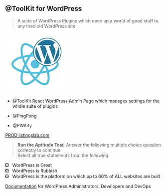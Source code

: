 
## @ToolKit for WordPress

> A suite of WordPress Plugins which open up a world of good stuff to any tired old WordPress site

![Listingslab @ToolKit](./docs/png/react_wordpress.png)

- @ToolKit
	React WordPress Admin Page which manages settings for the whole suite of plugins

- @PingPong
- @PWAify

[PROD listingslab.com](https://listingslab.com) 

> __Run the Aptitude Test__. Answer the following multiple choice question correctly to continue  
Select all true statements from the following  
  
:negative_squared_cross_mark: &nbsp;&nbsp;WordPress is Great  
:negative_squared_cross_mark: &nbsp;&nbsp;WordPress is Rubbish  
:negative_squared_cross_mark: &nbsp;&nbsp;WordPress is the platform on which up to 60% of ALL websites are built

[Documentation](./docs) for WordPress Administrators, Developers and DevOps